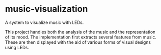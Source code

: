 # music-visualization
A system to visualize music with LEDs.

This project handles both the analysis of the music and the representation of its mood.
The implementation first extracts several features from music.
These are then displayed with the aid of various forms of visual designs using LEDs.

